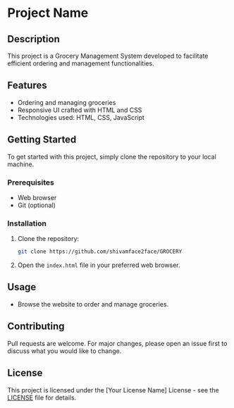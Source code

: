 # Project Name

## Description
This project is a Grocery Management System developed to facilitate efficient ordering and management functionalities.

## Features
- Ordering and managing groceries
- Responsive UI crafted with HTML and CSS
- Technologies used: HTML, CSS, JavaScript

## Getting Started
To get started with this project, simply clone the repository to your local machine.

### Prerequisites
- Web browser
- Git (optional)

### Installation
1. Clone the repository:
    ```bash
    git clone https://github.com/shivamface2face/GROCERY
    ```
2. Open the `index.html` file in your preferred web browser.

## Usage
- Browse the website to order and manage groceries.

## Contributing
Pull requests are welcome. For major changes, please open an issue first to discuss what you would like to change.

## License
This project is licensed under the [Your License Name] License - see the [LICENSE](LICENSE) file for details.
